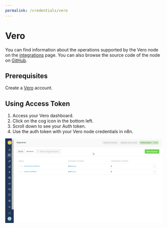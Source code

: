 ```yaml
---
permalink: /credentials/vero
---
```


# Vero

You can find information about the operations supported by the Vero node on the [integrations](https://n8n.io/integrations/n8n-nodes-base.vero) page. You can also browse the source code of the node on [GitHub](https://github.com/n8n-io/n8n/tree/master/packages/nodes-base/nodes/Vero).

## Prerequisites

Create a [Vero](https://getvero.com/) account.

## Using Access Token

1. Access your Vero dashboard.
2. Click on the cog icon in the bottom left.
3. Scroll down to see your Auth token.
4. Use the auth token with your Vero node credentials in n8n.

![Getting Vero credentials](./using-access-token.gif)
